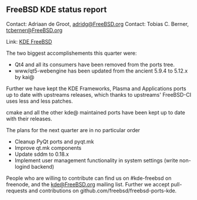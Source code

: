 ## FreeBSD KDE status report ##

Contact: Adriaan de Groot, <adridg@FreeBSD.org>
Contact: Tobias C. Berner, <tcberner@FreeBSD.org>

Link:	 [KDE FreeBSD](https://freebsd.kde.org/)

The two biggest accomplishements this quarter were:
* Qt4 and all its consumers have been removed from the ports tree.
* www/qt5-webengine has been updated from the ancient 5.9.4 to 5.12.x by kai@

Further we have kept the KDE Frameworks, Plasma and Applications ports up to
date with upstreams releases, which thanks to upstreams' FreeBSD-CI uses less
and less patches.

cmake and all the other kde@ maintained ports have been kept up to date with
their releases.

The plans for the next quarter are in no particular order
* Cleanup PyQt ports and pyqt.mk
* Improve qt.mk components
* Update sddm to 0.18.x
* Implement user management functionality in system settings (write non-logind backend)

People who are willing to contribute can find us on #kde-freebsd on freenode,
and the kde@FreeBSD.org mailing list. Further we accept pull-requests and
contributions on github.com/freebsd/freebsd-ports-kde.
